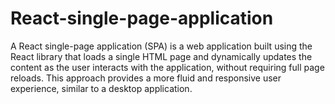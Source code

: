 # React-single-page-application
A React single-page application (SPA) is a web application built using the React library that loads a single HTML page and dynamically updates the content as the user interacts with the application, without requiring full page reloads. This approach provides a more fluid and responsive user experience, similar to a desktop application. 
